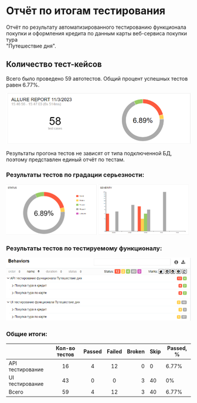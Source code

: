 # Отчёт по итогам тестирования

Отчёт по результату автоматизированного тестированию функционала покупки и оформления кредита по данным карты веб-сервиса покупки тура  
"Путешествие дня".

## Количество тест-кейсов

Всего было проведено 59 автотестов. Общий процент успешных тестов равен 6.77%.

![](/pic/1.png)

Результаты прогона тестов не зависят от типа подключенной БД, поэтому представлен единый отчёт по тестам.

### Результаты тестов по градации серьезности:

![](/pic/2.png)

### Результаты тестов по тестируемому функционалу:

![](/pic/3.png)

### Общие итоги:

|                  | Кол-во тестов | Passed | Failed | Broken | Skip | Passed, % |
|:-----------------|:-------------:|:------:|:------:|-------:|------|-----------|
| API тестирование |      16       |   4    |   12   |      0 | 0    | 6.77%     |
| UI тестирование  |      43       |   0    |   0    |      3 | 40   | 0%        |
| Всего            |      59       |   4    |   12   |      3 | 40   | 6.77%     |



